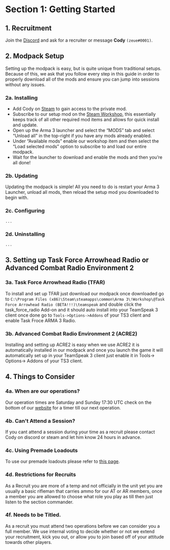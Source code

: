 # Section 1: Getting Started

## 1. Recruitment

Join the [Discord](https://uagpmc.com/discord) and ask for a recruiter or message **Cody** `(zeue#0001)`.

## 2. Modpack Setup

Setting up the modpack is easy, but is quite unique from traditional setups. Because of this, we ask that you follow every step in this guide in order to properly download all of the mods and ensure you can jump into sessions without any issues.

### 2a. Installing

- Add Cody on [Steam](https://steamcommunity.com/id/codyburton/) to gain access to the private mod.
- Subscribe to our setup mod on the [Steam Workshop](https://steamcommunity.com/sharedfiles/filedetails/?id=1092924095), this essentially keeps track of all other required mod items and allows for quick install and update.
- Open up the Arma 3 launcher and select the “MODS” tab and select “Unload all” in the top-right if you have any mods already enabled.
- Under “Available mods” enable our workshop item and then select the “Load selected mods” option to subscribe to and load our entire modpack.
- Wait for the launcher to download and enable the mods and then you’re all done!

### 2b. Updating

Updating the modpack is simple! All you need to do is restart your Arma 3 Launcher, unload all mods, then reload the setup mod you downloaded to begin with.

### 2c. Configuring

`...`

### 2d. Uninstalling

`...`

## 3. Setting up Task Force Arrowhead Radio or Advanced Combat Radio Environment 2

### 3a. Task Force Arrowhead Radio (TFAR)

To install and set up TFAR just download our modpack once downloaded go to `C:\Program Files (x86)\Steam\steamapps\common\Arma 3\!Workshop\@Task Force Arrowhead Radio (BETA!!!)\teamspeak` and double click the task_force_radio Add-on and it should auto install into your TeamSpeak 3 client once done go to `Tools->Options->Addons` of your TS3 client and enable Task Froce ARMA 3 Radio.

### 3b. Advanced Combat Radio Environment 2 (ACRE2)

Installing and setting up ACRE2 is easy when we use ACRE2 it is automatically installed in our modpack and once you launch the game it will automatically set up in your TeamSpeak 3 client just enable it in Tools-> Options-> Addons of your TS3 client.

## 4. Things to Consider

### 4a. When are our operations?

Our operation times are Saturday and Sunday 17:30 UTC check on the bottom of our [website](https://uagpmc.com/) for a timer till our next operation.

### 4b. Can't Attend a Session?

If you cant attend a session during your time as a recruit please contact Cody on discord or steam and let him know 24 hours in advance.

### 4c. Using Premade Loadouts

To use our premade loadouts please refer to [this page](https://armapmc.com/api/get-loadouts/).

### 4d. Restrictions for Recruits

As a Recruit you are more of a temp and not officially in the unit yet you are usually a basic rifleman that carries ammo for our AT or AR members, once a member you are allowed to choose what role you play as till then just listen to the section commander.

### 4f. Needs to be Titled.

As a recruit you must attend two operations before we can consider you a full member. We use internal voting to decide whether or not we extend your recruitment, kick you out, or allow you to join based off of your attitude towards other players.
